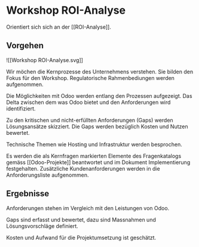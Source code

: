 # Workshop ROI-Analyse

Orientiert sich sich an der [[ROI-Analyse]].

## Vorgehen

![[Workshop ROI-Analyse.svg]]

Wir möchen die Kernprozesse des Unternehmens verstehen. Sie bilden den Fokus für den Workshop. Regulatorische Rahmenbediungen werden aufgenommen.

Die Möglichkeiten mit Odoo werden entlang den Prozessen aufgezeigt. Das Delta zwischen dem was Odoo bietet und den Anforderungen wird identifiziert.

Zu den kritischen und nicht-erfüllten Anforderungen (Gaps) werden Lösungsansätze skizziert. Die Gaps werden bezüglich Kosten und Nutzen bewertet.

Technische Themen wie Hosting und Infrastruktur werden besprochen.

Es werden die als Kernfragen markierten Elemente des Fragenkatalogs gemäss [[Odoo-Projekte]] beantwortet und im Dokument Implementierung festgehalten.
Zusätzliche Kundenanforderungen werden in die Anforderungsliste aufgenommen.

## Ergebnisse

Anforderungen stehen im Vergleich mit den Leistungen von Odoo.

Gaps sind erfasst und bewertet, dazu sind Massnahmen und Lösungsvorschläge definiert.

Kosten und Aufwand für die Projektumsetzung ist geschätzt.